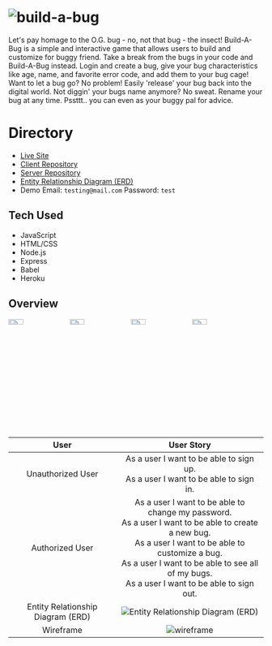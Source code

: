 # ![build-a-bug](https://user-images.githubusercontent.com/74627896/142646643-2906cabf-bbca-4b99-a748-a7cddcf2c62d.png)

Let's pay homage to the O.G. bug - no, not that bug - the insect!
Build-A-Bug is a simple and interactive game that allows users to build and customize for buggy friend. Take a break from the bugs in your code and Build-A-Bug instead. Login and create a bug, give your bug characteristics like age, name, and favorite error code, and add them to your bug cage! Want to let a bug go? No problem! Easily 'release' your bug back into the digital world. Not diggin' your bugs name anymore? No sweat. Rename your bug at any time. Pssttt.. you can even as your buggy pal for advice.


# Directory

- [Live Site](https://lauraalyson.github.io/build-a-bug-client/)
- [Client Repository](https://github.com/lauraalyson/build-a-bug-client)
- [Server Repository](https://github.com/lauraalyson/build-a-bug-server)
- [Entity Relationship Diagram (ERD)](https://i.imgur.com/Vk6MSmb.png)
- Demo Email: `testing@mail.com` Password: `test`
 
## Tech Used
- JavaScript
- HTML/CSS
- Node.js
- Express
- Babel
- Heroku

## Overview

<div style='display: flex; height: 200px;'>
  <img src='https://user-images.githubusercontent.com/74627896/142648767-5e847047-c3f2-46da-a069-328ef22fb2e8.gif' height='auto' width='24%'>
  <img src='https://user-images.githubusercontent.com/74627896/142648974-2c9a8db8-a3b4-4b06-91ac-766549cd97b4.gif' height='auto' width='24%'>
  <img src='https://user-images.githubusercontent.com/74627896/142648790-c8442abb-debc-4204-9884-d5777d459666.gif' height='auto' width='24%'>
  <img src='https://user-images.githubusercontent.com/74627896/142648804-a3ec18d7-76cc-438b-bc69-bd01cdff18f4.gif' height='auto' width='24%'>
</div>

<br />

User                         |      User Story
:---------------------------:|:-----------------------:
Unauthorized User            |   As a user I want to be able to sign up.<br/>As a user I want to be able to sign in.
Authorized User              |     As a user I want to be able to change my password.<br/>As a user I want to be able to create a new bug.<br/>As a user I want to be able to customize a bug.<br/>As a user I want to be able to see all of my bugs.<br/>As a user I want to be able to sign out.
Entity Relationship Diagram (ERD)  |  ![Entity Relationship Diagram (ERD)](https://i.imgur.com/Vk6MSmb.png)
Wireframe  |  ![wireframe](https://i.imgur.com/7ocz1Ot.png)



